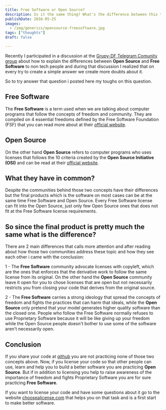 ```yaml
---
title: Free Software or Open Source?
description: Is it the same thing? What's the difference between this two lines of thought?
publishDate: 2016-05-25
images: 
  - /img/generics/opensource-freesoftware.jpg
tags: ["thoughts"]
draft: false

---
```


Recently I participated in a discussion at the [Grupy-DF Telegram Comunity group](https://telegram.me/grupydf) about how to explain the differences between **Open Source** and **Free Software** to non tech people and during that discussion I realized that on every try to create a simple answer we create more doubts about it.

So to try answer that question i posted here my toughs on this question.

## Free Software

The **Free Software** is a term used when we are talking about computer programs that follow the concepts of freedom and community. They are compiled on 4 essential freedoms defined by the Free Software Foundation (FSF) that you can read more about at their [official website](http://www.gnu.org/philosophy/free-sw.en.html).

## Open Source

On the other hand **Open Source** refers to computer programs who uses licenses that follows the 10 criteria created by the **Open Source Initiative (OSI)** and can be read at their [official website](https://opensource.org/osd).

## What they have in common?

Despite the communities behind those two concepts have their differences but the final products which is the software on most cases can be at the same time Free Software and Open Source. Every Free Software license can fit into the Open Source, just only few Open Source ones that does not fit at the Free Software license requirements.

## So since the final product is pretty much the same what is the difference?

There are 2 main differences that calls more attention and after reading about how those two communities address these topic and how they see each other i came with the conclusion:

1 - The **Free Software** community advocate licenses with copyleft, which are the ones that enforces that the derivative work to follow the same license from its original. On the other hand the **Open Source** community leave it open for you to chose licenses that are open but not necessarily restricts you from closing your code that derives from the original source.

2 - The **Free Software** carries a strong ideology that spread the concepts of freedom and fights the practices that can harm that ideals, while the **Open Source** only pretend that your model generates higher quality software than the closed one. People who follow the Free Software normally refuses to use Proprietary Software because it will be like giving up your freedom while the Open Source people doesn't bother to use some of the software aren't necessarily open.

## Conclusion

If you share your code at [github](https://github.com/) you are not practicing none of those two concepts above. Now, if you license your code so that other people can use, learn and help you to build a better software you are practicing **Open Source**. But if in addition to licensing you help to raise awareness of the importance of freedom and fights Proprietary Software you are for sure practicing **Free Software**.

If you want to license your code and have some questions about it go to the website [choosealicense.com](https://choosealicense.com/) that helps you on that task and is a first start to make better software.
